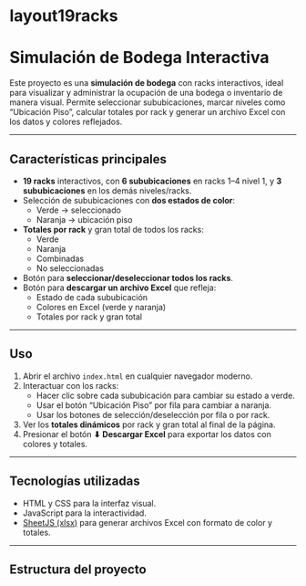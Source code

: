 # layout19racks

# Simulación de Bodega Interactiva

Este proyecto es una **simulación de bodega** con racks interactivos, ideal para visualizar y administrar la ocupación de una bodega o inventario de manera visual. Permite seleccionar sububicaciones, marcar niveles como “Ubicación Piso”, calcular totales por rack y generar un archivo Excel con los datos y colores reflejados.

---

## Características principales

- **19 racks** interactivos, con **6 sububicaciones** en racks 1–4 nivel 1, y **3 sububicaciones** en los demás niveles/racks.
- Selección de sububicaciones con **dos estados de color**:
  - Verde → seleccionado
  - Naranja → ubicación piso
- **Totales por rack** y gran total de todos los racks:
  - Verde
  - Naranja
  - Combinadas
  - No seleccionadas
- Botón para **seleccionar/deseleccionar todos los racks**.
- Botón para **descargar un archivo Excel** que refleja:
  - Estado de cada sububicación
  - Colores en Excel (verde y naranja)
  - Totales por rack y gran total

---

## Uso

1. Abrir el archivo `index.html` en cualquier navegador moderno.
2. Interactuar con los racks:
   - Hacer clic sobre cada sububicación para cambiar su estado a verde.
   - Usar el botón “Ubicación Piso” por fila para cambiar a naranja.
   - Usar los botones de selección/deselección por fila o por rack.
3. Ver los **totales dinámicos** por rack y gran total al final de la página.
4. Presionar el botón **⬇ Descargar Excel** para exportar los datos con colores y totales.

---

## Tecnologías utilizadas

- HTML y CSS para la interfaz visual.
- JavaScript para la interactividad.
- [SheetJS (xlsx)](https://sheetjs.com/) para generar archivos Excel con formato de color y totales.

---

## Estructura del proyecto

